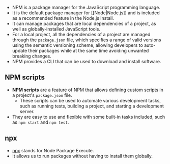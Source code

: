 - NPM is a package manager for the JavaScript programming language.
- It is the default package manager for [[Node|Node.js]] and is included as a recommended feature in the Node.js install.
- It can manage packages that are local dependencies of a project, as well as globally-installed JavaScript tools.
- For a local project, all the dependencies of a project are managed through the `package.json` file, which specifies a range of valid versions using the semantic versioning scheme, allowing developers to auto-update their packages while at the same time avoiding unwanted breaking changes.
- NPM provides a CLI that can be used to download and install software.

## NPM scripts

- **NPM scripts** are a feature of NPM that allows defining custom scripts in a project's `package.json` file.
    - These scripts can be used to automate various development tasks, such as running tests, building a project, and starting a development server.
- They are easy to use and flexible with some built-in tasks included, such as `npm start` and `npm test`.

## npx

- [npx](https://www.npmjs.com/package/npx) stands for Node Package Execute. 
- It allows us to run packages without having to install them globally.
